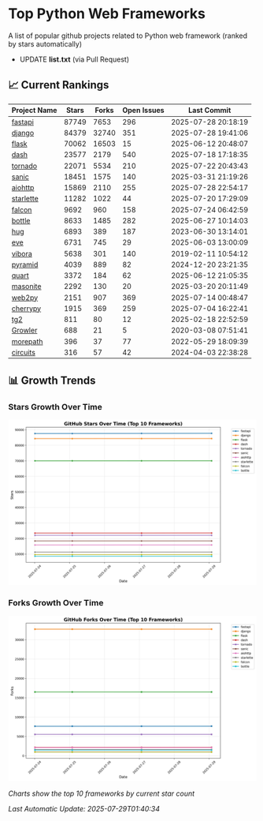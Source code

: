 # Top Python Web Frameworks
A list of popular github projects related to Python web framework (ranked by stars automatically)

* UPDATE **list.txt** (via Pull Request)

## 📈 Current Rankings

| Project Name | Stars | Forks | Open Issues | Last Commit |
| ------------ | ----- | ----- | ----------- | ----------- |
| [fastapi](https://github.com/fastapi/fastapi) | 87749 | 7653 | 296 | 2025-07-28 20:18:19 |
| [django](https://github.com/django/django) | 84379 | 32740 | 351 | 2025-07-28 19:41:06 |
| [flask](https://github.com/pallets/flask) | 70062 | 16503 | 15 | 2025-06-12 20:48:07 |
| [dash](https://github.com/plotly/dash) | 23577 | 2179 | 540 | 2025-07-18 17:18:35 |
| [tornado](https://github.com/tornadoweb/tornado) | 22071 | 5534 | 210 | 2025-07-22 20:43:43 |
| [sanic](https://github.com/sanic-org/sanic) | 18451 | 1575 | 140 | 2025-03-31 21:19:26 |
| [aiohttp](https://github.com/aio-libs/aiohttp) | 15869 | 2110 | 255 | 2025-07-28 22:54:17 |
| [starlette](https://github.com/encode/starlette) | 11282 | 1022 | 44 | 2025-07-20 17:29:09 |
| [falcon](https://github.com/falconry/falcon) | 9692 | 960 | 158 | 2025-07-24 06:42:59 |
| [bottle](https://github.com/bottlepy/bottle) | 8633 | 1485 | 282 | 2025-06-27 10:14:03 |
| [hug](https://github.com/hugapi/hug) | 6893 | 389 | 187 | 2023-06-30 13:14:01 |
| [eve](https://github.com/pyeve/eve) | 6731 | 745 | 29 | 2025-06-03 13:00:09 |
| [vibora](https://github.com/vibora-io/vibora) | 5638 | 301 | 140 | 2019-02-11 10:54:12 |
| [pyramid](https://github.com/Pylons/pyramid) | 4039 | 889 | 82 | 2024-12-20 23:21:35 |
| [quart](https://github.com/pallets/quart) | 3372 | 184 | 62 | 2025-06-12 21:05:35 |
| [masonite](https://github.com/MasoniteFramework/masonite) | 2292 | 130 | 20 | 2025-03-20 20:11:49 |
| [web2py](https://github.com/web2py/web2py) | 2151 | 907 | 369 | 2025-07-14 00:48:47 |
| [cherrypy](https://github.com/cherrypy/cherrypy) | 1915 | 369 | 259 | 2025-07-04 16:22:41 |
| [tg2](https://github.com/TurboGears/tg2) | 811 | 80 | 12 | 2025-02-18 22:52:59 |
| [Growler](https://github.com/pyGrowler/Growler) | 688 | 21 | 5 | 2020-03-08 07:51:41 |
| [morepath](https://github.com/morepath/morepath) | 396 | 37 | 77 | 2022-05-29 18:09:39 |
| [circuits](https://github.com/circuits/circuits) | 316 | 57 | 42 | 2024-04-03 22:38:28 |

## 📊 Growth Trends

### Stars Growth Over Time
![Stars Chart](charts/stars_chart.jpg)

### Forks Growth Over Time
![Forks Chart](charts/forks_chart.jpg)

*Charts show the top 10 frameworks by current star count*


*Last Automatic Update: 2025-07-29T01:40:34*